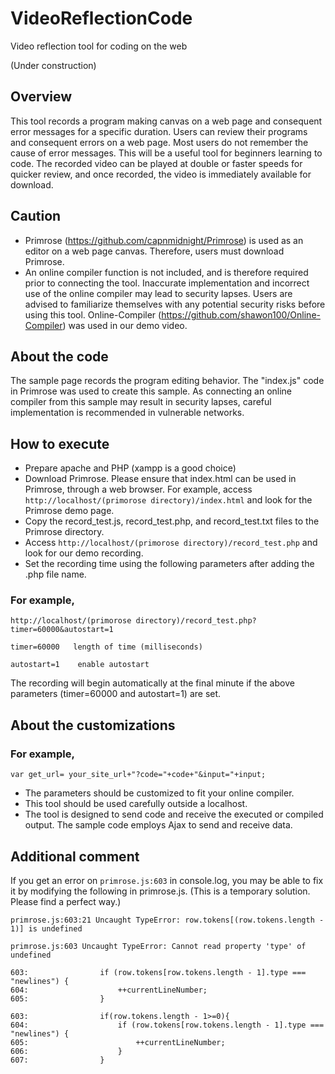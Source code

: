 # VideoReflectionCode
Video reflection tool for coding on the web

(Under construction)

## Overview
This tool records a program making canvas on a web page and consequent error messages for a specific duration. Users can review their programs and consequent errors on a web page. Most users do not remember the cause of error messages. This will be a useful tool for beginners learning to code. The recorded video can be played at double or faster speeds for quicker review, and once recorded, the video is immediately available for download.

## Caution
-	Primrose (https://github.com/capnmidnight/Primrose) is used as an editor on a web page canvas. Therefore, users must download Primrose.
-	An online compiler function is not included, and is therefore required prior to connecting the tool. Inaccurate implementation and incorrect use of the online compiler may lead to security lapses. Users are advised to familiarize themselves with any potential security risks before using this tool. Online-Compiler (https://github.com/shawon100/Online-Compiler) was used in our demo video.

## About the code
The sample page records the program editing behavior. The "index.js" code in Primrose was used to create this sample. As connecting an online compiler from this sample may result in security lapses, careful implementation is recommended in vulnerable networks.

## How to execute
-	Prepare apache and PHP (xampp is a good choice)
-	Download Primrose. Please ensure that index.html can be used in Primrose, through a web browser. 
     For example, access ` http://localhost/(primorose directory)/index.html ` and look for the Primrose demo page.
-	Copy the record_test.js, record_test.php, and record_test.txt files to the Primrose directory.
-	Access ` http://localhost/(primorose directory)/record_test.php ` and look for our demo recording.
-	Set the recording time using the following parameters after adding the .php file name. 

### For example,
```
http://localhost/(primorose directory)/record_test.php?timer=60000&autostart=1
```
```
timer=60000   length of time (milliseconds)

autostart=1    enable autostart
```

The recording will begin automatically at the final minute if the above parameters (timer=60000 and autostart=1) are set.

## About the customizations

### For example,
```
var get_url= your_site_url+"?code="+code+"&input="+input;
```
- The parameters should be customized to fit your online compiler.
- This tool should be used carefully outside a localhost. 
- The tool is designed to send code and receive the executed or compiled output. The sample code employs Ajax to send and receive data.

## Additional comment

If you get an error on `primrose.js:603` in console.log, you may be able to fix it by modifying the following in primrose.js. (This is a temporary solution. Please find a perfect way.)

`
primrose.js:603:21 Uncaught TypeError: row.tokens[(row.tokens.length - 1)] is undefined
`

`
primrose.js:603 Uncaught TypeError: Cannot read property 'type' of undefined
`

```
603:                if (row.tokens[row.tokens.length - 1].type === "newlines") {
604:                    ++currentLineNumber;
605:                }
```

```
603:                if(row.tokens.length - 1>=0){
604:                    if (row.tokens[row.tokens.length - 1].type === "newlines") {
605:                        ++currentLineNumber;
606:                    }
607:                }
```                  
